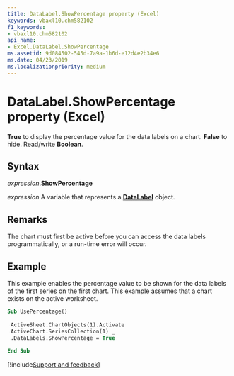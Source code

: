 ```yaml
---
title: DataLabel.ShowPercentage property (Excel)
keywords: vbaxl10.chm582102
f1_keywords:
- vbaxl10.chm582102
api_name:
- Excel.DataLabel.ShowPercentage
ms.assetid: 9d084502-545d-7a9a-1b6d-e12d4e2b34e6
ms.date: 04/23/2019
ms.localizationpriority: medium
---
```



# DataLabel.ShowPercentage property (Excel)

**True** to display the percentage value for the data labels on a chart. **False** to hide. Read/write **Boolean**.


## Syntax

_expression_.**ShowPercentage**

_expression_ A variable that represents a **[DataLabel](excel.datalabel(object).md)** object.


## Remarks

The chart must first be active before you can access the data labels programmatically, or a run-time error will occur.


## Example

This example enables the percentage value to be shown for the data labels of the first series on the first chart. This example assumes that a chart exists on the active worksheet.

```vb
Sub UsePercentage() 
 
 ActiveSheet.ChartObjects(1).Activate 
 ActiveChart.SeriesCollection(1) _ 
 .DataLabels.ShowPercentage = True 
 
End Sub
```




[!include[Support and feedback](~/includes/feedback-boilerplate.md)]